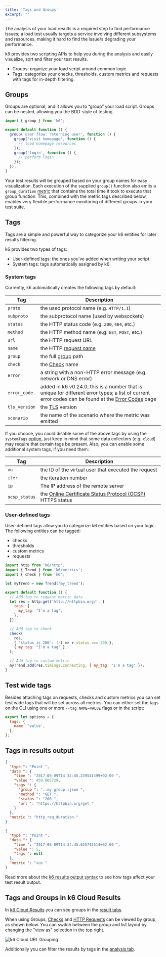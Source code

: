 ```yaml
---
title: 'Tags and Groups'
excerpt: ''
---
```


The analysis of your load results is a required step to find performance issues; a load test
usually targets a service involving different subsystems and resources, making it hard to find
the issue/s degrading your performance.

k6 provides two scripting APIs to help you during the analysis and easily visualize, sort and
filter your test results.

- Groups: organize your load script around common logic.
- Tags: categorize your checks, thresholds, custom metrics and requests with tags for in-depth filtering.

## Groups

Groups are optional, and it allows you to “group” your load script. Groups can be nested,
allowing you the BDD-style of testing.

<div class="code-group" data-props='{"labels": ["groups.js"], "lineNumbers": [true]}'>

```js
import { group } from 'k6';

export default function () {
  group('user flow: returning user', function () {
    group('visit homepage', function () {
      // load homepage resources
    });
    group('login', function () {
      // perform login
    });
  });
}
```

</div>

Your test results will be grouped based on your group names for easy visualization. Each
execution of the supplied `group()` function also emits a `group_duration`
[metric](/using-k6/metrics) that contains the total time it took to execute that group
function. This, combined with the metric tags described below, enables very flexible performance
monitoring of different groups in your test suite.

## Tags

Tags are a simple and powerful way to categorize your k6 entities for later results filtering.

k6 provides two types of tags:

- User-defined tags: the ones you've added when writing your script.
- System tags: tags automatically assigned by k6.

### System tags

Currently, k6 automatically creates the following tags by default:

| Tag           | Description                                                                                                                                                                       |
| ------------- | --------------------------------------------------------------------------------------------------------------------------------------------------------------------------------- |
| `proto`       | the used protocol name (e.g. `HTTP/1.1`)                                                                                                                                          |
| `subproto`    | the subprotocol name (used by websockets)                                                                                                                                         |
| `status`      | the HTTP status code (e.g. `200`, `404`, etc.)                                                                                                                                    |
| `method`      | the HTTP method name (e.g. `GET`, `POST`, etc.)                                                                                                                                   |
| `url`         | the HTTP request URL                                                                                                                                                              |
| `name`        | the HTTP [request name](/using-k6/http-requests#url-grouping)                                                                                                                     |
| `group`       | the full [group](#groups) path                                                                                                                                                    |
| `check`       | the [Check](/using-k6/checks) name                                                                                                                                                |
| `error`       | a string with a non-HTTP error message (e.g. network or DNS error)                                                                                                                |
| `error_code`  | added in k6 v0.24.0, this is a number that is unique for different error types; a list of current error codes can be found at the [Error Codes](/javascript-api/error-codes) page |
| `tls_version` | the [TLS](/using-k6/protocols/ssl-tls) version                                                                                                                                    |
| `scenario`    | the name of the scenario where the metric was emitted                                                                                                                             |

If you choose, you could disable some of the above tags by using the `systemTags`
[option](/using-k6/options), just keep in mind that some data collectors (e.g. `cloud`)
may require that certain tags be present. Also, you can enable some additional system tags, if
you need them:

| Tag           | Description                                                                                                                       |
| ------------- | --------------------------------------------------------------------------------------------------------------------------------- |
| `vu`          | the ID of the virtual user that executed the request                                                                              |
| `iter`        | the iteration number                                                                                                              |
| `ip`          | The IP address of the remote server                                                                                               |
| `ocsp_status` | the [Online Certificate Status Protocol (OCSP)](/using-k6/protocols/ssl-tls/online-certificate-status-protocol-ocsp) HTTPS status |

### User-defined tags

User-defined tags allow you to categorize k6 entities based on your logic. The following entities
can be tagged:

- checks
- thresholds
- custom metrics
- requests

<div class="code-group" data-props='{"labels": ["tagging-example.js"], "lineNumbers": [true]}'>

```js
import http from 'k6/http';
import { Trend } from 'k6/metrics';
import { check } from 'k6';

let myTrend = new Trend('my_trend');

export default function () {
  // Add tag to request metric data
  let res = http.get('http://httpbin.org/', {
    tags: {
      my_tag: "I'm a tag",
    },
  });

  // Add tag to check
  check(
    res,
    { 'status is 200': (r) => r.status === 200 },
    { my_tag: "I'm a tag" },
  );

  // Add tag to custom metric
  myTrend.add(res.timings.connecting, { my_tag: "I'm a tag" });
}
```

</div>

## Test wide tags

Besides attaching tags on requests, checks and custom metrics you can set test wide tags that
will be set across all metrics. You can either set the tags on the CLI using one or more
`--tag NAME=VALUE` flags or in the script:

<div class="code-group" data-props='{"labels": ["test-wide-tags.js"], "lineNumbers": [true]}'>

```js
export let options = {
  tags: {
    name: 'value',
  },
};
```

</div>

## Tags in results output

<div class="code-group" data-props='{"labels": ["output.js"], "lineNumbers": [true]}'>

```json
{
  "type ": "Point ",
  "data ": {
    "time ": "2017-05-09T14:34:45.239531499+02:00 ",
    "value ": 459.865729,
    "tags ": {
      "group ": "::my group::json ",
      "method ": "GET ",
      "status ": "200 ",
      "url ": "https://httpbin.org/get "
    }
  },
  "metric ": "http_req_duration "
}
```

```json
{
  "type ": "Point ",
  "data ": {
    "time ": "2017-05-09T14:34:45.625742514+02:00 ",
    "value ": 5,
    "tags ": null
  },
  "metric ": "vus "
}
```

</div>

Read more about the [k6 results output syntax](/getting-started/results-output/json) to
see how tags affect your test result output.

## Tags and Groups in k6 Cloud Results

In [k6 Cloud Results](/cloud/analyzing-results/overview) you can see groups
in the [result tabs](/cloud/analyzing-results/overview#result-tabs).

When using Groups, [Checks](/using-k6/checks) and [HTTP Requests](/using-k6/http-requests)
can be viewed by group, as shown below. You can switch between the group and list layout by changing the "view as"
selection in the top right.

![k6 Cloud URL Grouping](/images/Tags-and-Groups/cloud-insights-http-tab.png)

Additionally you can filter the results by tags in the [analysis tab](/cloud/analyzing-results/analysis-tab).
